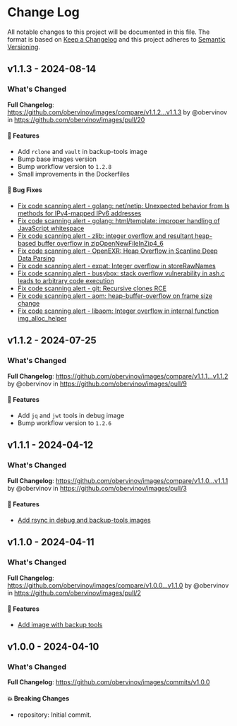 # Change Log
All notable changes to this project will be documented in this file.
The format is based on [Keep a Changelog](http://keepachangelog.com/) and this project adheres to [Semantic Versioning](http://semver.org/).


## v1.1.3 - 2024-08-14
### What's Changed
**Full Changelog**: https://github.com/obervinov/images/compare/v1.1.2...v1.1.3 by @obervinov in https://github.com/obervinov/images/pull/20
#### 🚀 Features
* Add `rclone` and `vault` in backup-tools image
* Bump base images version
* Bump workflow version to `1.2.8`
* Small improvements in the Dockerfiles
#### 🐛 Bug Fixes
* [Fix code scanning alert - golang: net/netip: Unexpected behavior from Is methods for IPv4-mapped IPv6 addresses](https://github.com/obervinov/images/issues/10)
* [Fix code scanning alert - golang: html/template: improper handling of JavaScript whitespace](https://github.com/obervinov/images/issues/11)
* [Fix code scanning alert - zlib: integer overflow and resultant heap-based buffer overflow in zipOpenNewFileInZip4_6](https://github.com/obervinov/images/issues/12)
* [Fix code scanning alert - OpenEXR: Heap Overflow in Scanline Deep Data Parsing](https://github.com/obervinov/images/issues/13)
* [Fix code scanning alert - expat: Integer overflow in storeRawNames](https://github.com/obervinov/images/issues/19)
* [Fix code scanning alert - busybox: stack overflow vulnerability in ash.c leads to arbitrary code execution](https://github.com/obervinov/images/issues/17)
* [Fix code scanning alert - git: Recursive clones RCE](https://github.com/obervinov/images/issues/16)
* [Fix code scanning alert - aom: heap-buffer-overflow on frame size change](https://github.com/obervinov/images/issues/15)
* [Fix code scanning alert - libaom: Integer overflow in internal function img_alloc_helper](https://github.com/obervinov/images/issues/14)


## v1.1.2 - 2024-07-25
### What's Changed
**Full Changelog**: https://github.com/obervinov/images/compare/v1.1.1...v1.1.2 by @obervinov in https://github.com/obervinov/images/pull/9
#### 🚀 Features
* Add `jq` and `jwt` tools in debug image
* Bump workflow version to `1.2.6`


## v1.1.1 - 2024-04-12
### What's Changed
**Full Changelog**: https://github.com/obervinov/images/compare/v1.1.0...v1.1.1 by @obervinov in https://github.com/obervinov/images/pull/3
#### 🚀 Features
* [Add rsync in debug and backup-tools images](https://github.com/obervinov/images/pull/3)


## v1.1.0 - 2024-04-11
### What's Changed
**Full Changelog**: https://github.com/obervinov/images/compare/v1.0.0...v1.1.0 by @obervinov in https://github.com/obervinov/images/pull/2
#### 🚀 Features
* [Add image with backup tools](https://github.com/obervinov/images/pull/2)


## v1.0.0 - 2024-04-10
### What's Changed
**Full Changelog**: https://github.com/obervinov/images/commits/v1.0.0
#### 💥 Breaking Changes
* repository: Initial commit.
